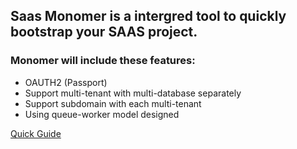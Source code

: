## Saas Monomer is a intergred tool to quickly bootstrap your SAAS project.


### Monomer will include these features:
* OAUTH2 (Passport)
* Support multi-tenant with multi-database separately
* Support subdomain with each multi-tenant 
* Using queue-worker model designed


[Quick Guide](https://github.com/ArtisanCloud/ServiceMonomer/wiki/Quick-Guide)